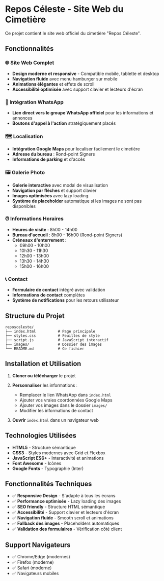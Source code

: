 # Repos Céleste - Site Web du Cimetière

Ce projet contient le site web officiel du cimetière "Repos Céleste".

## Fonctionnalités

### 🌐 Site Web Complet
- **Design moderne et responsive** - Compatible mobile, tablette et desktop
- **Navigation fluide** avec menu hamburger sur mobile
- **Animations élégantes** et effets de scroll
- **Accessibilité optimisée** avec support clavier et lecteurs d'écran

### 📱 Intégration WhatsApp
- **Lien direct vers le groupe WhatsApp officiel** pour les informations et annonces
- **Boutons d'appel à l'action** stratégiquement placés

### 🗺️ Localisation
- **Intégration Google Maps** pour localiser facilement le cimetière
- **Adresse du bureau** : Rond-point Signers
- **Informations de parking** et d'accès

### 🖼️ Galerie Photo
- **Galerie interactive** avec modal de visualisation
- **Navigation par flèches** et support clavier
- **Images optimisées** avec lazy loading
- **Système de placeholder** automatique si les images ne sont pas disponibles

### ⏰ Informations Horaires
- **Heures de visite** : 8h00 - 14h00
- **Bureau d'accueil** : 8h00 - 16h00 (Rond-point Signers)
- **Créneaux d'enterrement** :
  - 09h00 - 10h00
  - 10h30 - 11h30
  - 12h00 - 13h00
  - 13h30 - 14h30
  - 15h00 - 16h00

### 📞 Contact
- **Formulaire de contact** intégré avec validation
- **Informations de contact** complètes
- **Système de notifications** pour les retours utilisateur

## Structure du Projet

```
reposceleste/
├── index.html          # Page principale
├── styles.css          # Feuilles de style
├── script.js           # JavaScript interactif
├── images/             # Dossier des images
└── README.md           # Ce fichier
```

## Installation et Utilisation

1. **Cloner ou télécharger** le projet
2. **Personnaliser** les informations :
   - Remplacer le lien WhatsApp dans `index.html`
   - Ajouter vos vraies coordonnées Google Maps
   - Ajouter vos images dans le dossier `images/`
   - Modifier les informations de contact

3. **Ouvrir** `index.html` dans un navigateur web

## Technologies Utilisées

- **HTML5** - Structure sémantique
- **CSS3** - Styles modernes avec Grid et Flexbox
- **JavaScript ES6+** - Interactivité et animations
- **Font Awesome** - Icônes
- **Google Fonts** - Typographie (Inter)

## Fonctionnalités Techniques

- ✅ **Responsive Design** - S'adapte à tous les écrans
- ✅ **Performance optimisée** - Lazy loading des images
- ✅ **SEO friendly** - Structure HTML sémantique
- ✅ **Accessibilité** - Support clavier et lecteurs d'écran
- ✅ **Navigation fluide** - Smooth scroll et animations
- ✅ **Fallback des images** - Placeholders automatiques
- ✅ **Validation des formulaires** - Vérification côté client

## Support Navigateurs

- ✅ Chrome/Edge (modernes)
- ✅ Firefox (moderne)
- ✅ Safari (moderne)
- ✅ Navigateurs mobiles
